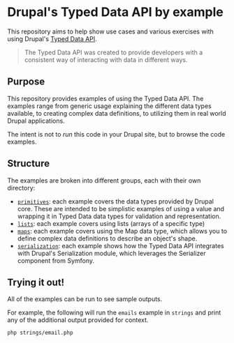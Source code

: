 # Drupal's Typed Data API by example

This repository aims to help show use cases and various exercises with using Drupal's [Typed Data API](https://www.drupal.org/docs/8/api/typed-data-api/typed-data-api-overview). 

> The Typed Data API was created to provide developers with a consistent way of interacting with data in different ways.

## Purpose

This repository provides examples of using the Typed Data API. The examples range from generic usage explaining the different data types available, to creating complex data definitions, to utilizing them in real world Drupal applications.

The intent is not to _run_ this code in your Drupal site, but to browse the code examples.

## Structure

The examples are broken into different groups, each with their own directory:

* [`primitives`](https://github.com/mglaman/drupal-typed-data-by-example/tree/main/primitives): each example covers the data types provided by Drupal core. These are intended to be simplistic examples of using a value and wrapping it in Typed Data data types for validation and representation.
* [`lists`](https://github.com/mglaman/drupal-typed-data-by-example/tree/main/lists): each example covers using lists (arrays of a specific type)
* [`maps`](https://github.com/mglaman/drupal-typed-data-by-example/tree/main/maps): each example covers using the Map data type, which allows you to define complex data definitions to describe an object's shape.
* [`serialization`](https://github.com/mglaman/drupal-typed-data-by-example/tree/main/serialization): each example shows how the Typed Data API integrates with Drupal's Serialization module, which leverages the Serializer component from Symfony.

## Trying it out!

All of the examples can be run to see sample outputs.

For example, the following will run the `emails` example in `strings` and print any of the additional output provided for context.

```bash
php strings/email.php
```
